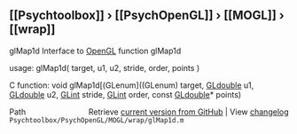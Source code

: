 ## [[Psychtoolbox]] &#8250; [[PsychOpenGL]] &#8250; [[MOGL]] &#8250; [[wrap]]

glMap1d  Interface to [OpenGL](OpenGL) function glMap1d  
  
usage:  glMap1d( target, u1, u2, stride, order, points )  
  
C function:  void glMap1d[(GLenum]((GLenum) target, [GLdouble](GLdouble) u1, [GLdouble](GLdouble) u2, [GLint](GLint) stride, [GLint](GLint) order, const [GLdouble](GLdouble)\* points)  




<div class="code_header" style="text-align:right;">
  <span style="float:left;">Path&nbsp;&nbsp;</span> <span class="counter">Retrieve <a href=
  "https://raw.github.com/Psychtoolbox-3/Psychtoolbox-3/beta/Psychtoolbox/PsychOpenGL/MOGL/wrap/glMap1d.m">current version from GitHub</a> | View <a href=
  "https://github.com/Psychtoolbox-3/Psychtoolbox-3/commits/beta/Psychtoolbox/PsychOpenGL/MOGL/wrap/glMap1d.m">changelog</a></span>
</div>
<div class="code">
  <code>Psychtoolbox/PsychOpenGL/MOGL/wrap/glMap1d.m</code>
</div>

